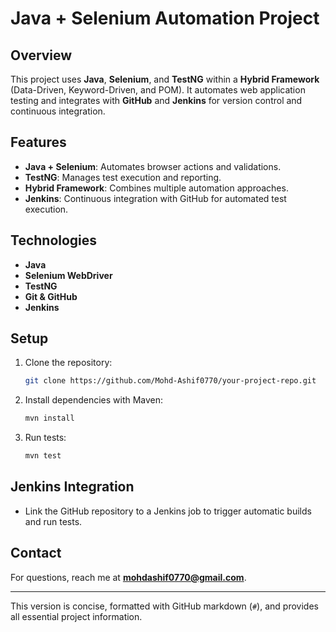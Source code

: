 
# Java + Selenium Automation Project

## Overview
This project uses **Java**, **Selenium**, and **TestNG** within a **Hybrid Framework** (Data-Driven, Keyword-Driven, and POM). It automates web application testing and integrates with **GitHub** and **Jenkins** for version control and continuous integration.

## Features
- **Java + Selenium**: Automates browser actions and validations.
- **TestNG**: Manages test execution and reporting.
- **Hybrid Framework**: Combines multiple automation approaches.
- **Jenkins**: Continuous integration with GitHub for automated test execution.

## Technologies
- **Java**
- **Selenium WebDriver**
- **TestNG**
- **Git & GitHub**
- **Jenkins**

## Setup
1. Clone the repository:
   ```bash
   git clone https://github.com/Mohd-Ashif0770/your-project-repo.git
   ```
2. Install dependencies with Maven:
   ```bash
   mvn install
   ```
3. Run tests:
   ```bash
   mvn test
   ```

## Jenkins Integration
- Link the GitHub repository to a Jenkins job to trigger automatic builds and run tests.

## Contact
For questions, reach me at **mohdashif0770@gmail.com**.

---

This version is concise, formatted with GitHub markdown (`#`), and provides all essential project information.
